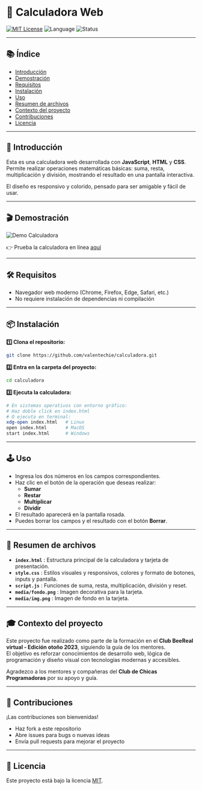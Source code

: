 # 🔢 Calculadora Web

[![MIT License](https://img.shields.io/badge/License-MIT-blue.svg)](LICENSE)
![Language](https://img.shields.io/badge/JavaScript-yellow)
![Status](https://img.shields.io/badge/status-active-brightgreen)

---

## 📚 Índice
- [Introducción](#-introducción)
- [Demostración](#-demostración)
- [Requisitos](#-requisitos)
- [Instalación](#-instalación)
- [Uso](#-uso)
- [Resumen de archivos](#-resumen-de-archivos)
- [Contexto del proyecto](#-contexto-del-proyecto)
- [Contribuciones](#-contribuciones)
- [Licencia](#-licencia)

---

## 🚀 Introducción

Esta es una calculadora web desarrollada con **JavaScript**, **HTML** y **CSS**. Permite realizar operaciones matemáticas básicas: suma, resta, multiplicación y división, mostrando el resultado en una pantalla interactiva.  

El diseño es responsivo y colorido, pensado para ser amigable y fácil de usar.

---

## 🎬 Demostración

![Demo Calculadora](media/demo.gif)

👉 Prueba la calculadora en línea [aquí](https://valentechie.github.io/calculadora/)

---

## 🛠️ Requisitos

- Navegador web moderno (Chrome, Firefox, Edge, Safari, etc.)
- No requiere instalación de dependencias ni compilación

---

## 📦 Instalación

**1️⃣ Clona el repositorio:**
```bash
git clone https://github.com/valentechie/calculadora.git
```

**2️⃣ Entra en la carpeta del proyecto:**
```bash
cd calculadora
```

**3️⃣ Ejecuta la calculadora:**
```bash
# En sistemas operativos con entorno gráfico:
# Haz doble click en index.html
# O ejecuta en terminal:
xdg-open index.html   # Linux
open index.html       # MacOS
start index.html      # Windows
```

---

## 🕹️ Uso

- Ingresa los dos números en los campos correspondientes.
- Haz clic en el botón de la operación que deseas realizar:
   - **Sumar**
   - **Restar**
   - **Multiplicar**
   - **Dividir**
- El resultado aparecerá en la pantalla rosada.
- Puedes borrar los campos y el resultado con el botón **Borrar**.

---

## 📁 Resumen de archivos

- **`index.html`** : Estructura principal de la calculadora y tarjeta de presentación.
- **`style.css`**  : Estilos visuales y responsivos, colores y formato de botones, inputs y pantalla.
- **`script.js`**  : Funciones de suma, resta, multiplicación, división y reset.
- **`media/fondo.png`** : Imagen decorativa para la tarjeta.
- **`media/img.png`**   : Imagen de fondo en la tarjeta.

---

## 🎓 Contexto del proyecto

Este proyecto fue realizado como parte de la formación en el **Club BeeReal virtual - Edición otoño 2023**, siguiendo la guía de los mentores.  
El objetivo es reforzar conocimientos de desarrollo web, lógica de programación y diseño visual con tecnologías modernas y accesibles.

Agradezco a los mentores y compañeras del **Club de Chicas Programadoras** por su apoyo y guía.

---

## 🤝 Contribuciones

¡Las contribuciones son bienvenidas!  
- Haz fork a este repositorio  
- Abre issues para bugs o nuevas ideas  
- Envía pull requests para mejorar el proyecto

---

## 📄 Licencia

Este proyecto está bajo la licencia [MIT](LICENSE).